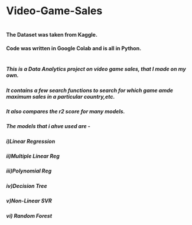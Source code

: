 # Video-Game-Sales

#

#### The Dataset was taken from Kaggle.
#### Code was written in Google Colab and is all in Python.

#
#

##### This is a Data Analytics project on video game sales, that I made on my own. 
##### It contains a few search functions to search for which game amde maximum sales in a particular country,etc.
##### It also compares the r2 score for many models.


##### The models that i ahve used are - 
##### i)Linear Regression
##### ii)Multiple Linear Reg
##### iii)Polynomial Reg
##### iv)Decision Tree
##### v)Non-Linear SVR
##### vi) Random Forest

  
